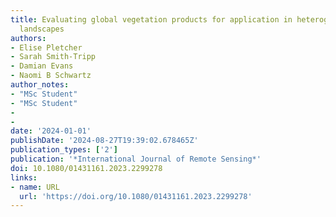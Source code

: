 ```yaml
---
title: Evaluating global vegetation products for application in heterogeneous forest-savanna
  landscapes
authors:
- Elise Pletcher
- Sarah Smith-Tripp
- Damian Evans 
- Naomi B Schwartz
author_notes:
- "MSc Student"
- "MSc Student"
-
- 
date: '2024-01-01'
publishDate: '2024-08-27T19:39:02.678465Z'
publication_types: ['2']
publication: '*International Journal of Remote Sensing*'
doi: 10.1080/01431161.2023.2299278
links:
- name: URL
  url: 'https://doi.org/10.1080/01431161.2023.2299278'
---
```

